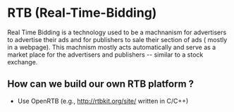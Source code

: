 # RTB (Real-Time-Bidding)
Real Time Bidding is a technology used to be a machnanism for advertisers to advertise their ads 
and for publishers to sale their section of ads ( mostly in a webpage).
This machnism  mostly acts automatically and serve as a market place for the advertisers and publishers -- similar to a stock exchange.

## How can we build our own RTB platform ?
- Use OpenRTB (e.g., http://rtbkit.org/site/ written in C/C++)

